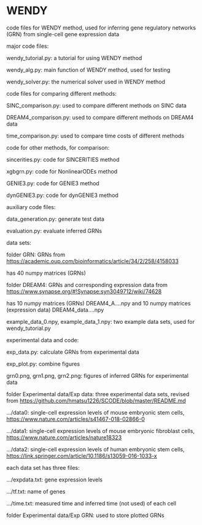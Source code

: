 # WENDY
code files for WENDY method, used for inferring gene regulatory networks (GRN) from single-cell gene expression data

major code files:

wendy_tutorial.py: a tutorial for using WENDY method

wendy_alg.py: main function of WENDY method, used for testing

wendy_solver.py: the numerical solver used in WENDY method


code files for comparing different methods:

SINC_comparison.py: used to compare different methods on SINC data

DREAM4_comparison.py: used to compare different methods on DREAM4 data

time_comparison.py: used to compare time costs of different methods


code for other methods, for comparison:

sincerities.py: code for SINCERITIES method

xgbgrn.py: code for NonlinearODEs method

GENIE3.py: code for GENIE3 method

dynGENIE3.py: code for dynGENIE3 method


auxiliary code files:

data_generation.py: generate test data

evaluation.py: evaluate inferred GRNs


data sets:

folder GRN: GRNs from https://academic.oup.com/bioinformatics/article/34/2/258/4158033

has 40 numpy matrices (GRNs)

folder DREAM4: GRNs and corresponding expression data from https://www.synapse.org/#!Synapse:syn3049712/wiki/74628

has 10 numpy matrices (GRNs) DREAM4_A....npy and 10 numpy matrices (expression data) DREAM4_data....npy

example_data_0.npy, example_data_1.npy: two example data sets, used for wendy_tutorial.py



experimental data and code:

exp_data.py: calculate GRNs from experimental data

exp_plot.py: combine figures

grn0.png, grn1.png, grn2.png: figures of inferred GRNs for experimental data

folder Experimental data/Exp data: three experimental data sets, revised from https://github.com/hmatsu1226/SCODE/blob/master/README.md

.../data0: single-cell expression levels of mouse embryonic stem cells, https://www.nature.com/articles/s41467-018-02866-0

.../data1: single-cell expression levels of mouse embryonic fibroblast cells, https://www.nature.com/articles/nature18323

.../data2: single-cell expression levels of human embryonic stem cells, https://link.springer.com/article/10.1186/s13059-016-1033-x

each data set has three files:

.../expdata.txt: gene expression levels

.../tf.txt: name of genes

.../time.txt: measured time and inferred time (not used) of each cell

folder Experimental data/Exp GRN: used to store plotted GRNs
